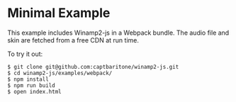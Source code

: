 # Minimal Example

This example includes Winamp2-js in a Webpack bundle. The audio file and skin are fetched from a free CDN at run time.

To try it out:

```
$ git clone git@github.com:captbaritone/winamp2-js.git
$ cd winamp2-js/examples/webpack/
$ npm install
$ npm run build
$ open index.html
```